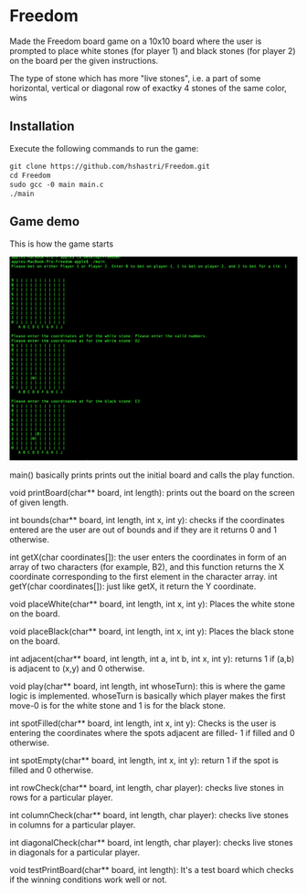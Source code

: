 # Freedom

Made the Freedom board game on a 10x10 board where the user is prompted to place white stones (for player 1) and black stones (for player 2) on the board per the given instructions. 

The type of stone which has more "live stones", i.e. a part of some horizontal, vertical or diagonal row of exactky 4 stones of the same color, wins

## Installation

Execute the following commands to run the game:
```
git clone https://github.com/hshastri/Freedom.git
cd Freedom
sudo gcc -0 main main.c
./main
```

## Game demo
 This is how the game starts
 
<img src="gamedemo1.png">




main() basically prints prints out the initial board and calls the play function. 

void printBoard(char** board, int length): prints out the board on the screen of given length.

int bounds(char** board, int length, int x, int y): checks if the coordinates entered are the user are out of bounds and if they are it returns 0 and 1 otherwise.

int getX(char coordinates[]): the user enters the coordinates in form of an array of two characters (for example, B2), and this function returns the X coordinate corresponding to the first element in the character array.
int getY(char coordinates[]): just like getX, it return the Y coordinate.

void placeWhite(char** board, int length, int x, int y): Places the white stone on the board.

void placeBlack(char** board, int length, int x, int y): Places the black stone on the board.

int adjacent(char** board, int length, int a, int b, int x, int y): returns 1 if (a,b) is adjacent to (x,y) and 0 otherwise.

void play(char** board, int length, int whoseTurn): this is where the game logic is implemented. whoseTurn is basically which player makes the first move-0 is for the white stone and 1 is for the black stone.

int spotFilled(char** board, int length, int x, int y): Checks is the user is entering the coordinates where the spots adjacent are filled- 1 if filled and 0 otherwise.

int spotEmpty(char** board, int length, int x, int y): return 1 if the spot is filled and 0 otherwise.

int rowCheck(char** board, int length, char player): checks live stones in rows for a particular player.
 
int columnCheck(char** board, int length, char player): checks live stones in columns for a particular player.

int diagonalCheck(char** board, int length, char player): checks live stones in diagonals for a particular player.

void testPrintBoard(char** board, int length): It's a test board which checks if the winning conditions work well or not.
